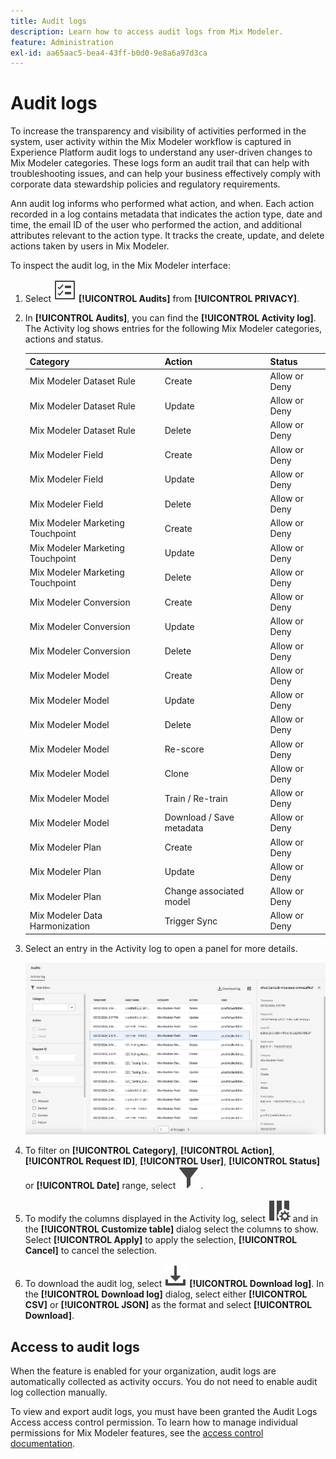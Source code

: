 ```yaml
---
title: Audit logs
description: Learn how to access audit logs from Mix Modeler.
feature: Administration
exl-id: aa65aac5-bea4-43ff-b0d0-9e8a6a97d3ca
---
```

# Audit logs

To increase the transparency and visibility of activities performed in the system, user activity within the Mix Modeler workflow is captured in Experience Platform audit logs to understand any user-driven changes to Mix Modeler categories. These logs form an audit trail that can help with troubleshooting issues, and can help your business effectively comply with corporate data stewardship policies and regulatory requirements.  

<!-- DO WE HAVE TO ADD THIS
If you are subject to the Health Insurance Portability and Accountability Act (HIPAA) and create, receive, maintain, or transmit permitted sensitive personal data through Mix Modeler, you are responsible for executing a BAA with Adobe and licensing Healthcare Shield.
-->

Ann audit log informs who performed what action, and when. Each action recorded in a log contains metadata that indicates the action type, date and time, the email ID of the user who performed the action, and additional attributes relevant to the action type. It tracks the create, update, and delete actions taken by users in Mix Modeler.

To inspect the audit log, in the Mix Modeler interface:

1. Select ![Task List](/help/assets/icons/TaskList.svg) **[!UICONTROL Audits]** from **[!UICONTROL PRIVACY]**.

1. In **[!UICONTROL Audits]**, you can find the **[!UICONTROL Activity log]**. The Activity log shows entries for the following Mix Modeler categories, actions and status. 

   | Category | Action | Status |
   |---|---|---|
   | Mix Modeler Dataset Rule | Create | Allow or Deny |
   | Mix Modeler Dataset Rule | Update | Allow or Deny |
   | Mix Modeler Dataset Rule | Delete | Allow or Deny |
   | Mix Modeler Field | Create | Allow or Deny |
   | Mix Modeler Field | Update | Allow or Deny |
   | Mix Modeler Field | Delete | Allow or Deny |
   | Mix Modeler Marketing Touchpoint | Create | Allow or Deny |
   | Mix Modeler Marketing Touchpoint | Update | Allow or Deny |
   | Mix Modeler Marketing Touchpoint | Delete | Allow or Deny |
   | Mix Modeler Conversion | Create | Allow or Deny |
   | Mix Modeler Conversion | Update | Allow or Deny |
   | Mix Modeler Conversion | Delete | Allow or Deny |
   | Mix Modeler Model | Create | Allow or Deny |
   | Mix Modeler Model | Update | Allow or Deny |
   | Mix Modeler Model | Delete | Allow or Deny |
   | Mix Modeler Model | Re-score | Allow or Deny |
   | Mix Modeler Model | Clone | Allow or Deny |
   | Mix Modeler Model | Train / Re-train | Allow or Deny |
   | Mix Modeler Model | Download / Save metadata | Allow or Deny |
   | Mix Modeler Plan | Create | Allow or Deny |
   | Mix Modeler Plan | Update | Allow or Deny |
   | Mix Modeler Plan | Change associated model | Allow or Deny | 
   | Mix Modeler Data Harmonization |Trigger Sync | Allow or Deny | 


1. Select an entry in the Activity log to open a panel for more details.

   ![Mix Modeler Audit](/help/assets/mix-modeler-audit.png)

1. To filter on **[!UICONTROL Category]**, **[!UICONTROL Action]**, **[!UICONTROL Request ID]**, **[!UICONTROL User]**, **[!UICONTROL Status]** or **[!UICONTROL Date]** range, select ![Filter](/help/assets/icons/Filter.svg).

1. To modify the columns displayed in the Activity log, select ![Columns](/help/assets/icons/ColumnSetting.svg) and in the **[!UICONTROL Customize table]** dialog select the columns to show. Select **[!UICONTROL Apply]** to apply the selection, **[!UICONTROL Cancel]** to cancel the selection.

1. To download the audit log, select ![Download](/help/assets/icons/Download.svg) **[!UICONTROL Download log]**. In the **[!UICONTROL Download log]** dialog, select either **[!UICONTROL CSV]** or **[!UICONTROL JSON]** as the format and select **[!UICONTROL Download]**.

## Access to audit logs

When the feature is enabled for your organization, audit logs are automatically collected as activity occurs. You do not need to enable audit log collection manually.

To view and export audit logs, you must have been granted the Audit Logs Access access control permission. To learn how to manage individual permissions for Mix Modeler features, see the [access control documentation](../aai-data-governance/access-controls.md).
